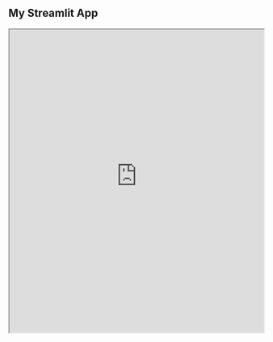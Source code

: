 ## My Streamlit App

<iframe src="https://nasdaqrnn-prototype-sfqf.streamlit.app/" width="100%" height="600px"></iframe>
